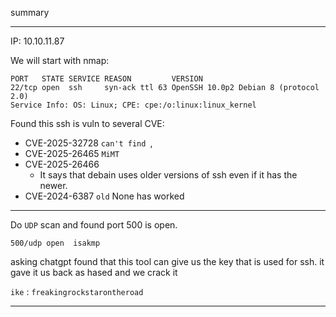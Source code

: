 summary



---

IP: 10.10.11.87

We will start with nmap:
```
PORT   STATE SERVICE REASON         VERSION
22/tcp open  ssh     syn-ack ttl 63 OpenSSH 10.0p2 Debian 8 (protocol 2.0)     
Service Info: OS: Linux; CPE: cpe:/o:linux:linux_kernel 
```

Found this ssh is vuln to several CVE: 
- CVE-2025-32728 `can't find `, 
- CVE-2025-26465 `MiMT` 
- CVE-2025-26466
	- It says that debain uses older versions of ssh even if it has the newer.
- CVE-2024-6387 `old`
None has worked


---

Do `UDP` scan and found port 500 is open.
```
500/udp open  isakmp
```

asking chatgpt found that this tool can give us the key that is used for ssh. it gave it us back as hased and we crack it

`ike` : `freakingrockstarontheroad`

---
